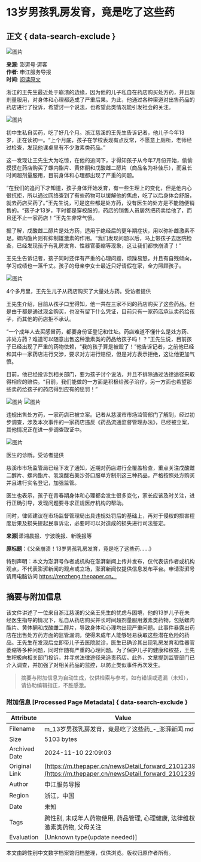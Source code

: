# 13岁男孩乳房发育，竟是吃了这些药

## 正文 { data-search-exclude }


![图片](https://image.thepaper.cn/publish/interaction/image/3/710/30.jpg)

**来源**: 澎湃号·湃客  
**作者**: 申江服务导报  
**时间**: [阅读原文](http://mp.weixin.qq.com/s?__biz=MTY5MDE1MzE0MQ==&mid=2650599978&idx=2&sn=c24e4a5f3ac0e586673134e40f7b23e4&chksm=548a15f063fd9ce69e2a2cfd8ef3c9a885d685e6d1e1bd042049a49cf8f635a44945634c488b&scene=27#wechat_redirect)

浙江的王先生最近处于崩溃的边缘，因为他的儿子私自在药店购买处方药，并且超剂量服用，对身体和心理都造成了严重后果。为此，他通过各种渠道对出售药品的药店进行了投诉，希望讨一个说法，也希望此类情况能引发社会的关注。

![图片](https://imagepphcloud.thepaper.cn/pph/image/228/177/821.jpg)

初中生私自买药，吃了好几个月。浙江慈溪的王先生告诉记者，他儿子今年13岁，正在读初一。“上个月底，孩子在学校表现有点反常，不愿意上厕所，老师经过检查，发现他课桌里有不少激素类药品。”

这一发现让王先生大为吃惊，在他的追问下，才得知孩子从今年7月份开始，偷偷摸摸在药店购买了螺内酯片、黄体酮和戊酸雌二醇片（商品名为补佳乐），而且长时间超剂量服用，目前身体和心理都出现了严重的问题。

“在我们的追问下才知道，孩子身体开始发育，有一些生理上的变化，但是他内心很抗拒，所以通过网络查到了有些药物可以缓解他的焦虑，吃了以后身体会舒服，就去药店买药了。”王先生说，可是这些都是处方药，没有医生的处方是不能随便销售的。“孩子才13岁，平时都是穿校服的，药店的销售人员居然把药卖给他了，而且还不止一家药店！”王先生非常气愤。

据了解，戊酸雌二醇片是处方药，适用于绝经后的更年期症状，用以弥补雌激素不足。螺内酯片则有抑制雄激素的作用。“我们发现问题以后，马上带孩子去医院检查，已经发现孩子有乳房发育、性器官萎缩等现象，这让我们都快崩溃了！”

王先生告诉记者，孩子同时还伴有严重的心理问题，烦躁易怒，并且有自残倾向，学习成绩也一落千丈。孩子的母亲李女士最近只好请假在家，全力照顾孩子。

![图片](https://imagepphcloud.thepaper.cn/pph/image/228/177/823.jpg)

4个多月里，王先生儿子从药店购买了大量处方药。受访者提供

王先生介绍，目前从孩子口里得知，他一共在三家不同的药店购买了这些药品。但是由于都是通过现金购买，也没有留下什么凭证，目前只有一家药店承认卖药给孩子，而其他的药店拒不承认。

“一个成年人去买感冒药，都要身份证登记和住址。药店难道不懂什么是处方药、非处方药？难道可以随意出售这种激素类的药品给孩子吗！？”王先生说，目前孩子已经出现了严重的药物依赖，“我的孩子算是被毁了！”他告诉记者，之前他已经和其中一家药店进行交涉，要求对方进行赔偿，但是对方表示拒绝，这让他更加气愤。

目前，他已经投诉到相关部门，要为孩子讨个说法，并且不排除通过法律途径来取得相应的赔偿。“目前，我们能做的一方面是积极给孩子治疗，另一方面也希望那些卖药给孩子的药店得到应有的惩罚！”

![图片](https://imagepphcloud.thepaper.cn/pph/image/228/177/824.jpg)
![图片](https://imagepphcloud.thepaper.cn/pph/image/228/177/826.jpg)

违规出售处方药，一家药店已被立案。记者从慈溪市市场监管部门了解到，经过初步调查，涉及本次事件的一家药店违反《药品流通监督管理办法》，已经被立案，其他情况正在进一步调查取证中。

![图片](https://imagepphcloud.thepaper.cn/pph/image/228/177/827.jpg)

医生的诊断。受访者提供

慈溪市市场监管局已经下发了通知，近期对药店进行全覆盖检查，重点关注戊酸雌二醇片、螺内酯片、氢溴酸右美沙芬口服单方制剂这三种药品，严格按照处方购买并且进行实名登记，加强监管。

医生也表示，孩子在青春期身体和心理都会发生很多变化，家长应该及时关注，进行正确引导，发现问题要寻求正规医疗机构的帮助。

同时，律师建议在市场监督管理局出具违规处罚后的基础上，再对于侵权的损害程度后果及损失提起民事诉讼，必要时可以对造成的损失进行司法鉴定。

**来源**|潇湘晨报、宁波晚报、新晚报等

**原标题**：《父亲崩溃！13岁男孩乳房发育，竟是吃了这些药……》 

特别声明：本文为澎湃号作者或机构在澎湃新闻上传并发布，仅代表该作者或机构观点，不代表澎湃新闻的观点或立场，澎湃新闻仅提供信息发布平台。申请澎湃号请用电脑访问 https://renzheng.thepaper.cn。

## 摘要与附加信息

<!-- tcd_abstract -->
该文件讲述了一位来自浙江慈溪的父亲王先生的忧虑与困境，他的13岁儿子在未经医生指导的情况下，私自从药店购买并长时间超剂量服用激素类药物，包括螺内酯片、黄体酮和戊酸雌二醇片，导致身体和心理均出现严重问题。此事件暴露出药店在出售处方药方面的监管漏洞，使得未成年人能够轻易获取这些潜在危险的药品。王先生在发现后立即带儿子去医院就诊，医生已确诊其出现乳房发育和性器官萎缩等多种问题，同时伴随有严重的心理问题。为了保护儿子的健康和权益，王先生积极向相关部门投诉，并寻求法律途径来追责药店。此外，文章提到监管部门已介入调查，并加强了对相关药品的监控，以防止类似事件再次发生。
<!-- tcd_abstract_end -->

> 摘要与附加信息为自动生成，仅供检索与参考。如有错误或遗漏（未知），请协助编辑指正，不胜感激。

### 附加信息 [Processed Page Metadata] { data-search-exclude }

| Attribute       | Value                                  |
|-----------------|----------------------------------------|
| Filename        | m_13岁男孩乳房发育，竟是吃了这些药_-_澎湃新闻.md                             |
| Size            | 5103 bytes                           |
| Archived Date   | 2024-11-10 22:09:03                             |
| Original Link   | [https://m.thepaper.cn/newsDetail_forward_21012397](https://m.thepaper.cn/newsDetail_forward_21012397)                       |
| Author          | 申江服务导报                               |
| Region          | 浙江，中国                               |
| Date            | 未知                                 |
| Tags            | 跨性别, 未成年人药物使用, 药品管理, 心理健康, 法律维权, 激素类药物, 父母关注                                 |
| Evaluation            | [Unknown type(update needed)]                                 |
<!-- tcd_table_end -->

本文由跨性别中文数字档案馆归档整理，仅供浏览。版权归原作者所有。
